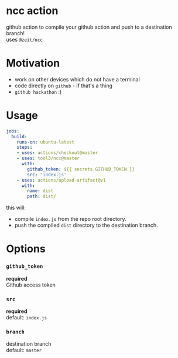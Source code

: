 # ncc action 
github action to compile your github action and push to a destination branch!   
uses `@zeit/ncc`

# Motivation
* work on other devices which do not have a terminal
* code directly on `github` - if that's a thing
* `github hackathon` :)

# Usage    
```yaml
jobs:
  build:
    runs-on: ubuntu-latest
    steps:
    - uses: actions/checkout@master
    - uses: tool3/ncc@master
      with:
        github_token: ${{ secrets.GITHUB_TOKEN }}
        src: 'index.js'
    - uses: actions/upload-artifact@v1
      with:
        name: dist
        path: dist/
```
this will:
* compile `index.js` from the repo root directory.
* push the compiled `dist` directory to the destination branch.

# Options
### `github_token`   
   **required**   
   Github access token
### `src`   
  **required**   
  default: `index.js`
### `branch`   
  destination branch   
  default: `master`
